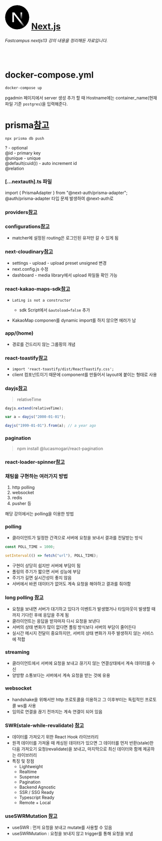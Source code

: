 # <svg aria-label="Next.js logomark" class="next-mark_root__wLeec" height="80" role="img" viewBox="0 0 180 180" width="80"><mask height="180" id=":R0:mask0_408_134" maskUnits="userSpaceOnUse" style="mask-type:alpha" width="180" x="0" y="0"><circle cx="90" cy="90" fill="black" r="90"></circle></mask><g mask="url(#:R0:mask0_408_134)"><circle cx="90" cy="90" data-circle="true" fill="black" r="90"></circle><path d="M149.508 157.52L69.142 54H54V125.97H66.1136V69.3836L139.999 164.845C143.333 162.614 146.509 160.165 149.508 157.52Z" fill="url(#:R0:paint0_linear_408_134)"></path><rect fill="url(#:R0:paint1_linear_408_134)" height="72" width="12" x="115" y="54"></rect></g><defs><linearGradient gradientUnits="userSpaceOnUse" id=":R0:paint0_linear_408_134" x1="109" x2="144.5" y1="116.5" y2="160.5"><stop stop-color="white"></stop><stop offset="1" stop-color="white" stop-opacity="0"></stop></linearGradient><linearGradient gradientUnits="userSpaceOnUse" id=":R0:paint1_linear_408_134" x1="121" x2="120.799" y1="54" y2="106.875"><stop stop-color="white"></stop><stop offset="1" stop-color="white" stop-opacity="0"></stop></linearGradient></defs></svg> [**Next.js**](https://nextjs.org/ "next 공식 홈페이지")

_Fastcampus nextjs13 강의 내용을 정리해둔 자료입니다._

<br />
<br />

# docker-compose.yml

```bash
docker-compose up
```

pgadmin 페이지에서 server 생성 추가 할 때 Hostname에는 container_name(현재 파일 기준 `postgres`)을 입력해준다.

# prisma[참고](https://authjs.dev/reference/adapter/prisma)

```bash
npx prisma db push
```

? - optional <br />
@id - primary key<br />
@unique - unique<br />
@default(cuid()) - auto increment id<br />
@relation<br />

### \[...nextauth\].ts 파일

import { PrismaAdapter } from "@next-auth/prisma-adapter";
@auth/prisma-adapter 타입 문제 발생하여 @next-auth로

### providers[참고](https://next-auth.js.org/providers/credentials)

### configurations[참고](https://next-auth.js.org/configuration/nextjs)

- matcher에 설정된 routing은 로그인된 유저만 갈 수 있게 됨

### next-cloudinary[참고](https://next-cloudinary.spacejelly.dev/)

- settings - upload - upload preset unsigned 변경
- next.config.js 수정
- dashboard - media library에서 upload 파일들 확인 가능

### react-kakao-maps-sdk[참고](https://react-kakao-maps-sdk.jaeseokim.dev/)

- `LatLng is not a constructor`

  - sdk Script에서 `&autoload=false` 추가

- KakaoMap componen를 dynamic import를 하지 않으면 에러가 남

### app/(home)

- 경로를 건드리지 않는 그룹핑의 개념

### react-toastify[참고](https://www.npmjs.com/package/react-toastify)

- `import 'react-toastify/dist/ReactToastify.css';`
- client 컴포넌트이기 때문에 component를 만들어서 layout에 붙이는 형태로 사용

### dayjs[참고](https://day.js.org/)

> relativeTime

```javascript
dayjs.extend(relativeTime);

var a = dayjs("2000-01-01");

dayjs("1999-01-01").from(a); // a year ago
```

### pagination

> npm install @lucasmogari/react-pagination

### react-loader-spinner[참고](https://www.npmjs.com/package/react-loader-spinner)

### 채팅을 구현하는 여러가지 방법

1. http polling
1. websocket
1. redis
1. pusher 등

해당 강의에서는 polling을 이용한 방법

### polling

- 클라이언트가 일정한 간격으로 서버에 요청을 보내서 결과를 전달받는 방식

```typescript
const POLL_TIME = 1000;

setInterval(() => fetch("url"), POLL_TIME);
```

- 구현이 상당히 쉽지만 서버에 부담이 됨
- 폴링의 주기가 짧으면 서버 성능에 부담
- 주기가 길면 실시간성이 좋지 않음
- 서버에서 바뀐 데이터가 없어도 계속 요청을 해야하고 결과를 줘야함

### long polling [참고](https://systemdesignbasic.wordpress.com/2020/02/01/12-long-polling-vs-websockets-vs-server-sent-events/)

- 요청을 보내면 서버가 대기하고 있다가 이벤트가 발생했거나 타임아웃이 발생할 때까지 기다린 후에 응답을 주게 됨
- 클라이언트는 응답을 받자마자 다시 요청을 보낸다
- 서버의 상태 변화가 많이 없다면 폴링 방식보다 서버의 부담이 줄어든다
- 실시간 메시지 전달이 중요하지만, 서버의 상태 변화가 자주 발생하지 않는 서비스에 적합

### streaming

- 클라이언트에서 서버에 요청을 보내고 끊기지 않는 연결상태에서 계속 데이터를 수신
- 양방향 소통보다는 서버에서 계속 요청을 받는 것에 유용

### websocket

- handshake을 위해서만 http 프로토콜을 이용하고 그 이후부터는 독립적인 프로토콜 ws를 사용
- 임의로 연결을 끊기 전까지는 계속 연결이 되어 있음

### SWR(stale-while-revalidate) [참고](https://swr.vercel.app/)

- 데이터를 가져오기 위한 React Hook 라이브러리
- 원격 데이터를 가져올 때 캐싱된 데이터가 있으면 그 데이터를 먼저 반환(stale)한 다음 가져오기 요청(revalidate)을 보내고, 마지막으로 최신 데이터와 함께 제공하는 라이브러리
- 특징 및 장점
  - Lightweight
  - Realtime
  - Suspense
  - Pagination
  - Backend Agnostic
  - SSR / SSG Ready
  - Typescript Ready
  - Remote + Local

### useSWRMutation [참고](https://swr.vercel.app/docs/mutation#userswrmutation)

- useSWR : 먼저 요청을 보내고 mutate를 사용할 수 있음
- useSWRMutation : 요청을 보내지 않고 trigger를 통해 요청을 보냄
